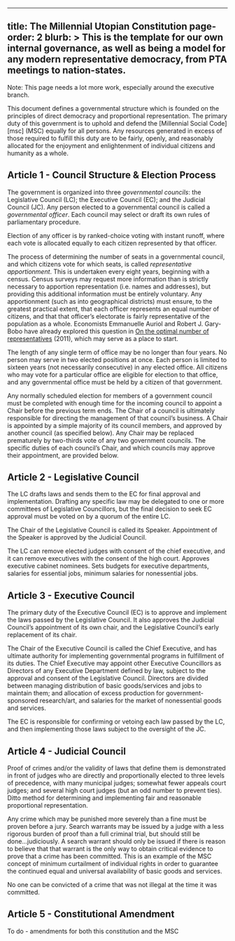 ------------------------
title: The Millennial Utopian Constitution
page-order: 2
blurb: >
  This is the template for our own internal governance, as well as being a model for any modern representative democracy, from PTA meetings to nation-states.
------------------------

Note: This page needs a lot more work, especially around the executive branch.

This document defines a governmental structure which is founded on the principles of direct democracy and proportional representation. The primary duty of this government is to uphold and defend the [Millennial Social Code][msc] (MSC) equally for all persons. Any resources generated in excess of those required to fulfill this duty are to be fairly, openly, and reasonably allocated for the enjoyment and enlightenment of individual citizens and humanity as a whole.

## Article 1 - Council Structure & Election Process

The government is organized into three *governmental councils*: the Legislative Council (LC); the Executive Council (EC); and the Judicial Council (JC). Any person elected to a governmental council is called a *governmental officer*. Each council may select or draft its own rules of parliamentary procedure.

Election of any officer is by ranked-choice voting with instant runoff, where each vote is allocated equally to each citizen represented by that officer.

The process of determining the number of seats in a governmental council, and which citizens vote for which seats, is called *representative apportionment*. This is undertaken every eight years, beginning with a census. Census surveys may request more information than is strictly necessary to apportion representation (i.e. names and addresses), but providing this additional information must be entirely voluntary. Any apportionment (such as into geographical districts) must ensure, to the greatest practical extent, that each officer represents an equal number of citizens, and that that officer’s electorate is fairly representative of the population as a whole. Economists Emmanuelle Auriol and Robert J. Gary-Bobo have already explored this question in [On the optimal number of representatives](http://idei.fr/sites/default/files/medias/doc/by/auriol/representatives.pdf) (2011), which may serve as a place to start.

The length of any single term of office may be no longer than four years. No person may serve in two elected positions at once. Each person is limited to sixteen years (not necessarily consecutive) in any elected office. All citizens who may vote for a particular office are eligible for election to that office, and any governmental office must be held by a citizen of that government.

Any normally scheduled election for members of a government council must be completed with enough time for the incoming council to appoint a Chair before the previous term ends. The Chair of a council is ultimately responsible for directing the management of that council’s business. A Chair is appointed by a simple majority of its council members, and approved by another council (as specified below). Any Chair may be replaced prematurely by two-thirds vote of any two government councils. The specific duties of each council’s Chair, and which councils may approve their appointment, are provided below.

## Article 2 - Legislative Council

The LC drafts laws and sends them to the EC for final approval and implementation. Drafting any specific law may be delegated to one or more committees of Legislative Councillors, but the final decision to seek EC approval must be voted on by a quorum of the entire LC.

The Chair of the Legislative Council is called its Speaker. Appointment of the Speaker is approved by the Judicial Council.

The LC can remove elected judges with consent of the chief executive, and it can remove executives with the consent of the high court. Approves executive cabinet nominees. Sets budgets for executive departments, salaries for essential jobs, minimum salaries for nonessential jobs.

## Article 3 - Executive Council

The primary duty of the Executive Council (EC) is to approve and implement the laws passed by the Legislative Council. It also approves the Judicial Council’s appointment of its own chair, and the Legislative Council’s early replacement of its chair. 

The Chair of the Executive Council is called the Chief Executive, and has ultimate authority for implementing governmental programs in fulfillment of its duties. The Chief Executive may appoint other Executive Councillors as Directors of any Executive Department defined by law, subject to the approval and consent of the Legislative Council. Directors are divided between managing distribution of basic goods/services and jobs to maintain them; and allocation of excess production for government-sponsored research/art, and salaries for the market of nonessential goods and services.

The EC is responsible for confirming or vetoing each law passed by the LC, and then implementing those laws subject to the oversight of the JC.

## Article 4 - Judicial Council

Proof of crimes and/or the validity of laws that define them is demonstrated in front of judges who are directly and proportionally elected to three levels of precedence, with many municipal judges; somewhat fewer appeals court judges; and several high court judges (but an odd number to prevent ties). Ditto method for determining and implementing fair and reasonable proportional representation.

Any crime which may be punished more severely than a fine must be proven before a jury. Search warrants may be issued by a judge with a less rigorous burden of proof than a full criminal trial, but should still be done...judiciously. A search warrant should only be issued if there is reason to believe that that warrant is the only way to obtain critical evidence to prove that a crime has been committed. This is an example of the MSC concept of minimum curtailment of individual rights in order to guarantee the continued equal and universal availability of basic goods and services.

No one can be convicted of a crime that was not illegal at the time it was committed.

## Article 5 - Constitutional Amendment

To do - amendments for both this constitution and the MSC
